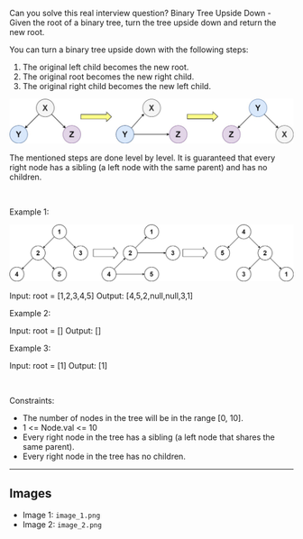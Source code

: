 Can you solve this real interview question? Binary Tree Upside Down - Given the root of a binary tree, turn the tree upside down and return the new root.

You can turn a binary tree upside down with the following steps:

 1. The original left child becomes the new root.
 2. The original root becomes the new right child.
 3. The original right child becomes the new left child.

![Example 1](./image_1.png)

The mentioned steps are done level by level. It is guaranteed that every right node has a sibling (a left node with the same parent) and has no children.

 

Example 1:

![Example 2](./image_2.png)


Input: root = [1,2,3,4,5]
Output: [4,5,2,null,null,3,1]


Example 2:


Input: root = []
Output: []


Example 3:


Input: root = [1]
Output: [1]


 

Constraints:

 * The number of nodes in the tree will be in the range [0, 10].
 * 1 <= Node.val <= 10
 * Every right node in the tree has a sibling (a left node that shares the same parent).
 * Every right node in the tree has no children.

---

## Images

- Image 1: `image_1.png`
- Image 2: `image_2.png`
